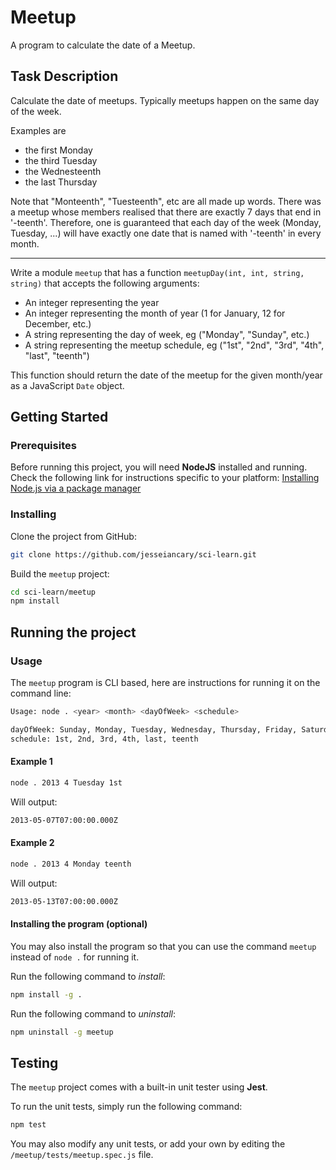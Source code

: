
# Meetup

A program to calculate the date of a Meetup.

## Task Description


Calculate the date of meetups.
Typically meetups happen on the same day of the week.

Examples are
-   the first Monday
-   the third Tuesday
-   the Wednesteenth
-   the last Thursday

Note that "Monteenth", "Tuesteenth", etc are all made up words. There was a meetup whose members realised that there are exactly 7 days that end in '-teenth'. Therefore, one is guaranteed that each day of the week (Monday, Tuesday, ...) will have exactly one date that is named with '-teenth' in every month.

----------

Write a module  `meetup`  that has a function  `meetupDay(int, int, string, string)`  that accepts the following arguments:

-   An integer representing the year
-   An integer representing the month of year (1 for January, 12 for December, etc.)
-   A string representing the day of week, eg ("Monday", "Sunday", etc.)
-   A string representing the meetup schedule, eg ("1st", "2nd", "3rd", "4th", "last", "teenth")

This function should return the date of the meetup for the given month/year as a JavaScript  `Date`  object.

## Getting Started

### Prerequisites

Before running this project, you will need **NodeJS** installed and running. Check the following link for instructions specific to your platform:
[Installing Node.js via a package manager](https://nodejs.org/en/download/package-manager/)

### Installing

Clone the project from GitHub:
```bash
git clone https://github.com/jesseiancary/sci-learn.git
```

Build the `meetup` project:
```bash
cd sci-learn/meetup
npm install
```

## Running the project

### Usage

The `meetup` program is CLI based, here are instructions for running it on the command line:
```bash
Usage: node . <year> <month> <dayOfWeek> <schedule>

dayOfWeek: Sunday, Monday, Tuesday, Wednesday, Thursday, Friday, Saturday
schedule: 1st, 2nd, 3rd, 4th, last, teenth
```

#### Example 1
```bash
node . 2013 4 Tuesday 1st
```
Will output:
```bash
2013-05-07T07:00:00.000Z
```

#### Example 2
```bash
node . 2013 4 Monday teenth
```
Will output:
```bash
2013-05-13T07:00:00.000Z
```

#### Installing the program (optional)
You may also install the program so that you can use the command `meetup` instead of `node .` for running it.

Run the following command to *install*:
```bash
npm install -g .
```

Run the following command to *uninstall*:
```bash
npm uninstall -g meetup
```

## Testing

The `meetup` project comes with a built-in unit tester using **Jest**.

To run the unit tests, simply run the following command:
```bash
npm test
```

You may also modify any unit tests, or add your own by editing the `/meetup/tests/meetup.spec.js` file.